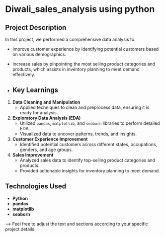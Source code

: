 # Diwali_sales_analysis using python
## Project Description
In this project, we performed a comprehensive data analysis to:
- Improve customer experience by identifying potential customers based on various demographics.
- Increase sales by pinpointing the most selling product categories and products, which assists in inventory planning to meet demand effectively.
  
- ## Key Learnings
1. **Data Cleaning and Manipulation**
   - Applied techniques to clean and preprocess data, ensuring it is ready for analysis.
2. **Exploratory Data Analysis (EDA)**
   - Utilized `pandas`, `matplotlib`, and `seaborn` libraries to perform detailed EDA.
   - Visualized data to uncover patterns, trends, and insights.
3. **Customer Experience Improvement**
   - Identified potential customers across different states, occupations, genders, and age groups.
4. **Sales Improvement**
   - Analyzed sales data to identify top-selling product categories and products.
   - Provided actionable insights for inventory planning to meet demand.

## Technologies Used
- **Python**
- **pandas**
- **matplotlib**
- **seaborn**

--> Feel free to adjust the text and sections according to your specific project details.
